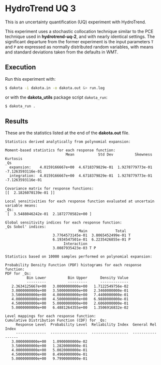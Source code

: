 # HydroTrend UQ 3

This is an uncertainty quantification (UQ) experiment
with HydroTrend.

This experiment uses
a stochastic collocation technique
similar to the PCE technique
used in **hydrotrend-uq-2**,
and with nearly identical settings.
The significant departure from the former experiment is
the input parameters `T` and `P`
are expressed as normally distributed random variables,
with means and standard deviations
taken from the defaults in WMT.

## Execution

Run this experiment with:

```bash
$ dakota -i dakota.in -o dakota.out &> run.log
```

or with the **dakota_utils** package script `dakota_run`:

```bash
$ dakota_run .
```

## Results

These are the statistics listed at the end of the 
**dakota.out** file.

```
Statistics derived analytically from polynomial expansion:

Moment-based statistics for each response function:
                            Mean           Std Dev          Skewness          Kurtosis
_Qs
  expansion:    4.0159166667e+00  4.6718379829e-01  1.9278779773e-01 -7.1263593116e-01
  integration:  4.0159166667e+00  4.6718379829e-01  1.9278779773e-01 -7.1263593116e-01

Covariance matrix for response functions:
[[  2.1826070139e-01 ]] 

Local sensitivities for each response function evaluated at uncertain variable means:
_Qs:
 [  3.5488046242e-01  2.1872770582e+00 ] 

Global sensitivity indices for each response function:
_Qs Sobol' indices:
                                  Main             Total
                      3.7764573145e-01  3.8065452499e-01 T
                      6.1934547501e-01  6.2235426855e-01 P
                           Interaction
                      3.0087935423e-03 T P 

Statistics based on 10000 samples performed on polynomial expansion:

Probability Density Function (PDF) histograms for each response function:
PDF for _Qs:
          Bin Lower          Bin Upper      Density Value
          ---------          ---------      -------------
   2.3634125667e+00   3.0000000000e+00   1.7122549756e-02
   3.0000000000e+00   3.5000000000e+00   2.3460000000e-01
   3.5000000000e+00   4.0000000000e+00   7.4400000000e-01
   4.0000000000e+00   4.5000000000e+00   6.9880000000e-01
   4.5000000000e+00   5.0000000000e+00   2.6060000000e-01
   5.0000000000e+00   6.4881264355e+00   1.3506916832e-02

Level mappings for each response function:
Cumulative Distribution Function (CDF) for _Qs:
     Response Level  Probability Level  Reliability Index  General Rel Index
     --------------  -----------------  -----------------  -----------------
   3.0000000000e+00   1.0900000000e-02
   3.5000000000e+00   1.2820000000e-01
   4.0000000000e+00   5.0020000000e-01
   4.5000000000e+00   8.4960000000e-01
   5.0000000000e+00   9.7990000000e-01
```
